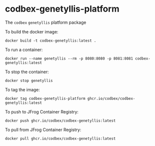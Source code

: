 # codbex-genetyllis-platform

The `codbex` `genetyllis` platform package

To build the docker image:

    docker build -t codbex-genetyllis:latest .

To run a container:

    docker run --name genetyllis --rm -p 8080:8080 -p 8081:8081 codbex-genetyllis:latest
    
To stop the container:

    docker stop genetyllis

To tag the image:

    docker tag codbex-genetyllis-platform ghcr.io/codbex/codbex-genetyllis:latest

To push to JFrog Container Registry:

    docker push ghcr.io/codbex/codbex-genetyllis:latest

To pull from JFrog Container Registry:

    docker pull ghcr.io/codbex/codbex-genetyllis:latest
